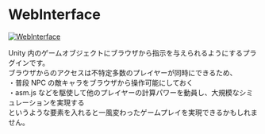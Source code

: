 WebInterface
============

[![WebInterface](http://img.youtube.com/vi/_PwHhH0n0Q8/0.jpg)](https://www.youtube.com/watch?v=_PwHhH0n0Q8)

Unity 内のゲームオブジェクトにブラウザから指示を与えられるようにするプラグインです。  
ブラウザからのアクセスは不特定多数のプレイヤーが同時にできるため、  
・普段 NPC の敵キャラをブラウザから操作可能にしておく  
・asm.js などを駆使して他のプレイヤーの計算パワーを動員し、大規模なシミュレーションを実現する  
というような要素を入れると一風変わったゲームプレイを実現できるかもしれません。  
